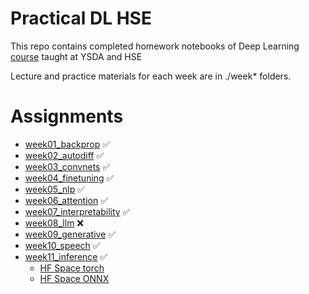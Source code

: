 # Practical DL HSE

This repo contains completed homework notebooks of Deep Learning [course](https://github.com/yandexdataschool/Practical_DL/tree/fall21) taught at YSDA and HSE 

Lecture and practice materials for each week are in ./week* folders. 

# Assignments
* [week01_backprop](https://github.com/JJBT/Practical_DL/tree/master) :white_check_mark:
* [week02_autodiff](https://github.com/JJBT/Practical_DL/tree/master/week02_autodiff) :white_check_mark:
* [week03_convnets](https://github.com/JJBT/Practical_DL/tree/master/week03_convnets) :white_check_mark:
* [week04_finetuning](https://github.com/JJBT/Practical_DL/tree/master/week04_finetuning) :white_check_mark:
* [week05_nlp](https://github.com/JJBT/Practical_DL/tree/master/week05_nlp) :white_check_mark:
* [week06_attention](https://github.com/JJBT/Practical_DL/tree/master/week06_attention) :white_check_mark:
* [week07_interpretability](https://github.com/JJBT/Practical_DL/tree/master/week07_interpretability) :white_check_mark:
* [week08_llm](https://github.com/JJBT/Practical_DL/tree/master/week08_llm) :x:
* [week09_generative](https://github.com/JJBT/Practical_DL/tree/master/week09_generative) :white_check_mark:
* [week10_speech](https://github.com/JJBT/Practical_DL/tree/master/week10_speech) :white_check_mark:
* [week11_inference](https://github.com/JJBT/Practical_DL/tree/master/week11_inference) :white_check_mark:  
  * [HF Space torch](https://https://huggingface.co/spaces/vladmir077/inference_hw_torch)  
  * [HF Space ONNX](https://huggingface.co/spaces/vladmir077/inference_hw_onnx)

